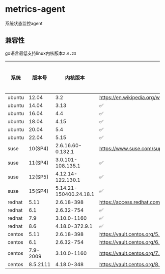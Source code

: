 # metrics-agent

系统状态监控agent

## 兼容性

go语言最低支持linux内核版本`2.6.23`

| 系统   | 版本号 | 内核版本 | 来源 | 是否支持 |
| ------ | ----- | ------- | ---- | ------- |
| ubuntu | 12.04 | 3.2 | https://en.wikipedia.org/wiki/Ubuntu_version_history#Table_of_versions | ✅ |
| ubuntu | 14.04    | 3.13 | ✅ |
| ubuntu | 16.04    | 4.4  | ✅ |
| ubuntu | 18.04    | 4.15 | ✅ |
| ubuntu | 20.04    | 5.4  | ✅ |
| ubuntu | 22.04    | 5.15 | ✅ |
| suse   | 10(SP4)  | 2.6.16.60-0.132.1 | https://www.suse.com/support/kb/doc/?id=000019587 | ❌ |
| suse   | 11(SP4)  | 3.0.101-108.135.1      | ✅ |
| suse   | 12(SP5)  | 4.12.14-122.130.1      | ✅ |
| suse   | 15(SP4)  | 5.14.21-150400.24.18.1 | ✅ |
| redhat | 5.11     | 2.6.18-398 | https://access.redhat.com/articles/3078 | ❌ |
| redhat | 6.1      | 2.6.32-754     | ✅ |
| redhat | 7.9      | 3.10.0-1160    | ✅ |
| redhat | 8.6      | 4.18.0-372.9.1 | ✅ |
| centos | 5.11     | 2.6.18-398 | https://vault.centos.org/5.11/os/Source/ | ❌ |
| centos | 6.1      | 2.6.32-754 | https://vault.centos.org/6.10/os/Source/SPackages/ | ✅ |
| centos | 7.9-2009 |3.10.0-1160 | https://vault.centos.org/7.9.2009/os/Source/SPackages/ | ✅ |
| centos | 8.5.2111 | 4.18.0-348 | https://vault.centos.org/8.5.2111/BaseOS/Source/SPackages/ | ✅ |
